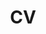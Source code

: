 ---
title: CV
description: Ce que j'ai fait de ma vie
type: page
template: templates/resume
i18n:
  en: '/resume'
---
